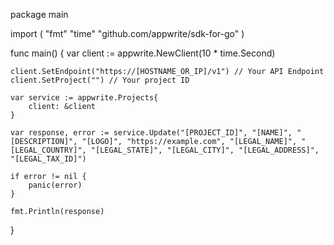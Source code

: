package main

import (
    "fmt"
    "time"
    "github.com/appwrite/sdk-for-go"
)

func main() {
    var client := appwrite.NewClient(10 * time.Second)

    client.SetEndpoint("https://[HOSTNAME_OR_IP]/v1") // Your API Endpoint
    client.SetProject("") // Your project ID

    var service := appwrite.Projects{
        client: &client
    }

    var response, error := service.Update("[PROJECT_ID]", "[NAME]", "[DESCRIPTION]", "[LOGO]", "https://example.com", "[LEGAL_NAME]", "[LEGAL_COUNTRY]", "[LEGAL_STATE]", "[LEGAL_CITY]", "[LEGAL_ADDRESS]", "[LEGAL_TAX_ID]")

    if error != nil {
        panic(error)
    }

    fmt.Println(response)
}
